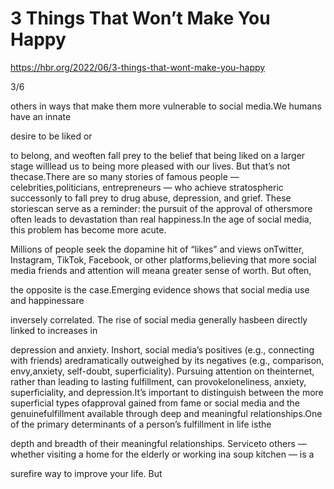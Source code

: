 # 3 Things That Won’t Make You Happy

https://hbr.org/2022/06/3-things-that-wont-make-you-happy

3/6

others in ways that make them more vulnerable to social media.We humans have an innate

desire to be liked or

to belong, and weoften fall prey to the belief that being liked on a larger stage willlead us to being more pleased with our lives. But that’s not thecase.There are so many stories of famous people — celebrities,politicians, entrepreneurs — who achieve stratospheric successonly to fall prey to drug abuse, depression, and grief. These storiescan serve as a reminder: the pursuit of the approval of othersmore often leads to devastation than real happiness.In the age of social media, this problem has become more acute.

Millions of people seek the dopamine hit of “likes” and views onTwitter, Instagram, TikTok, Facebook, or other platforms,believing that more social media friends and attention will meana greater sense of worth. But often,

the opposite is the case.Emerging evidence shows that social media use and happinessare

inversely correlated. The rise of social media generally hasbeen directly linked to increases in

depression and anxiety. Inshort, social media’s positives (e.g., connecting with friends) aredramatically outweighed by its negatives (e.g., comparison, envy,anxiety, self-doubt, superficiality). Pursuing attention on theinternet, rather than leading to lasting fulfillment, can provokeloneliness, anxiety, superficiality, and depression.It’s important to distinguish between the more superficial types ofapproval gained from fame or social media and the genuinefulfillment available through deep and meaningful relationships.One of the primary determinants of a person’s fulfillment in life isthe

depth and breadth of their meaningful relationships. Serviceto others — whether visiting a home for the elderly or working ina soup kitchen — is a

surefire way to improve your life. But